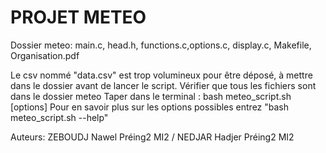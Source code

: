 # PROJET METEO
Dossier meteo: main.c, head.h, functions.c,options.c, display.c, Makefile, Organisation.pdf

Le csv nommé "data.csv" est trop volumineux pour être déposé, à mettre dans le dossier avant de lancer le script.
Vérifier que tous les fichiers sont dans le dossier meteo
Taper dans le terminal : bash meteo_script.sh [options]
	Pour en savoir plus sur les options possibles entrez "bash meteo_script.sh --help"
 
Auteurs: ZEBOUDJ Nawel Préing2 MI2 / NEDJAR Hadjer Préing2 MI2

